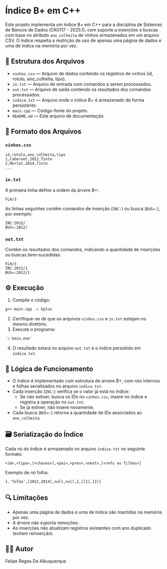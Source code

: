 # Índice B+ em C++

Este projeto implementa um índice B+ em C++ para a disciplina de Sistemas de Bancos de Dados (CK0117 - 2025.1), com suporte a inserções e buscas com base no atributo `ano_colheita` de vinhos armazenados em um arquivo CSV. O índice respeita a restrição de uso de apenas uma página de dados e uma de índice na memória por vez.

## 📁 Estrutura dos Arquivos

- `vinhos.csv` — Arquivo de dados contendo os registros de vinhos (id, rotulo, ano_colheita, tipo).
- `in.txt` — Arquivo de entrada com comandos a serem processados.
- `out.txt` — Arquivo de saída contendo os resultados dos comandos processados.
- `indice.txt` — Arquivo onde o índice B+ é armazenado de forma persistente.
- `main.cpp` — Código-fonte do projeto.
- `README.md` — Este arquivo de documentação.

## 📌 Formato dos Arquivos

### `vinhos.csv`

```csv
id,rotulo,ano_colheita,tipo
1,Cabernet,2012,Tinto
2,Merlot,2014,Tinto
...
```

### `in.txt`

A primeira linha define a ordem da árvore B+:

```
FLH/3
```

As linhas seguintes contêm comandos de inserção (`INC:`) ou busca (`BUS=:`), por exemplo:

```
INC:2012/
BUS=:2012/
```

### `out.txt`

Contém os resultados dos comandos, indicando a quantidade de inserções ou buscas bem-sucedidas:

```
FLH/3
INC:2012/1
BUS=:2012/1
```

## ⚙️ Execução

1. Compile o código:

```bash
g++ main.cpp -o bplus
```

2. Certifique-se de que os arquivos `vinhos.csv` e `in.txt` estejam no mesmo diretório.
3. Execute o programa:

```bash
.\'main.exe'
```

4. O resultado estará no arquivo `out.txt` e o índice persistido em `indice.txt`.

## 🧠 Lógica de Funcionamento

- O índice é implementado com estrutura de árvore B+, com nós internos e folhas serializados no arquivo `indice.txt`.
- Cada inserção (`INC:`) verifica se o valor já está no índice:
  - Se não estiver, busca os IDs no `vinhos.csv`, insere no índice e registra a operação no `out.txt`.
  - Se já estiver, não insere novamente.
- Cada busca (`BUS=:`) retorna a quantidade de IDs associados ao `ano_colheita`.

## 🗃️ Serialização do Índice

Cada nó do índice é armazenado no arquivo `indice.txt` no seguinte formato:

```text
<id>,<tipo>,[<chaves>],<pai>,<prev>,<next>,[<refs ou filhos>]
```

Exemplo de nó folha:

```
1,'folha',[2012,2014],null,null,2,[[1],[2]]
```

## 🔍 Limitações

- Apenas uma página de dados e uma de índice são mantidas na memória por vez.
- A árvore não suporta remoções.
- As inserções não atualizam registros existentes com ano duplicado (evitam reinserção).

## 👨‍💻 Autor
Felipe Reges De Albuquerque

